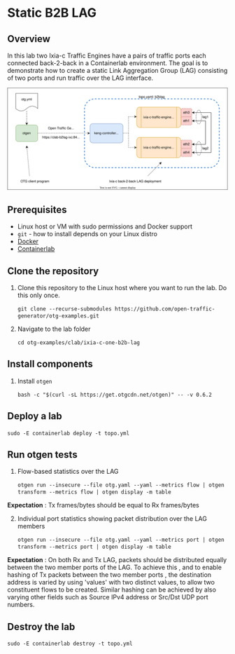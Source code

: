 # Static B2B LAG

## Overview
In this lab two Ixia-c Traffic Engines have a pairs of traffic ports each connected back-2-back in a Containerlab environment. The goal is to demonstrate how to create a static Link Aggregation Group (LAG) consisting of two ports and run traffic over the LAG interface.

![Diagram](./diagram.drawio.svg)

## Prerequisites

* Linux host or VM with sudo permissions and Docker support
* `git` - how to install depends on your Linux distro
* [Docker](https://docs.docker.com/engine/install/)
* [Containerlab](https://containerlab.dev/install/)

## Clone the repository

1. Clone this repository to the Linux host where you want to run the lab. Do this only once.

    ```Shell
    git clone --recurse-submodules https://github.com/open-traffic-generator/otg-examples.git
    ```

2. Navigate to the lab folder

    ```Shell
    cd otg-examples/clab/ixia-c-one-b2b-lag
    ```

## Install components

1. Install `otgen`

    ```Shell
    bash -c "$(curl -sL https://get.otgcdn.net/otgen)" -- -v 0.6.2
    ```

## Deploy a lab

```Shell
sudo -E containerlab deploy -t topo.yml
```

## Run otgen tests

1. Flow-based statistics over the LAG

    ```Shell
    otgen run --insecure --file otg.yaml --yaml --metrics flow | otgen transform --metrics flow | otgen display -m table
    ```
**Expectation** :   Tx frames/bytes should be equal to Rx frames/bytes

2. Individual port statistics showing packet distribution over the LAG members

    ```Shell
    otgen run --insecure --file otg.yaml --yaml --metrics port | otgen transform --metrics port | otgen display -m table
    ```
**Expectation** :  On both Rx and Tx LAG, packets should be distributed equally between the two member ports of the LAG.
              To achieve this , and to enable hashing of Tx packets between the two member ports , the destination address is varied by using 'values' with two distinct values, to allow two constituent flows to be created.
              Similar hashing can be achieved by also varying other fields such as Source IPv4 address or Src/Dst UDP port numbers.
## Destroy the lab

```Shell
sudo -E containerlab destroy -t topo.yml
```
